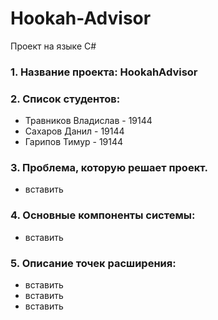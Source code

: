 # Hookah-Advisor

Проект на языке C#

### 1. Название проекта: HookahAdvisor
### 2. Список студентов:
* Травников Владислав - 19144
* Сахаров Данил - 19144
* Гарипов Тимур - 19144
### 3. Проблема, которую решает проект.
* вставить
### 4. Основные компоненты системы:
* вставить
### 5. Описание точек расширения:
* вставить
* вставить
* вставить
